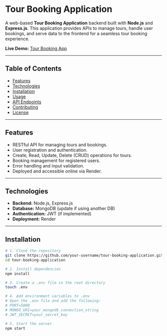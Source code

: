 # Tour Booking Application

A web-based **Tour Booking Application** backend built with **Node.js** and **Express.js**. This application provides APIs to manage tours, handle user bookings, and serve data to the frontend for a seamless tour booking experience.  

**Live Demo:** [Tour Booking App](https://tour-booking-application.onrender.com/)  

---

## Table of Contents

- [Features](#features)  
- [Technologies](#technologies)  
- [Installation](#installation)  
- [Usage](#usage)  
- [API Endpoints](#api-endpoints)  
- [Contributing](#contributing)  
- [License](#license)  

---

## Features

- RESTful API for managing tours and bookings.  
- User registration and authentication.  
- Create, Read, Update, Delete (CRUD) operations for tours.  
- Booking management for registered users.  
- Error handling and input validation.  
- Deployed and accessible online via Render.  

---

## Technologies

- **Backend:** Node.js, Express.js  
- **Database:** MongoDB (update if using another DB)  
- **Authentication:** JWT (if implemented)  
- **Deployment:** Render  

---

## Installation

```bash
# 1. Clone the repository
git clone https://github.com/your-username/tour-booking-application.git
cd tour-booking-application

# 2. Install dependencies
npm install

# 3. Create a .env file in the root directory
touch .env

# 4. Add environment variables to .env
# Open the .env file and add the following:
# PORT=5000
# MONGO_URI=your_mongodb_connection_string
# JWT_SECRET=your_secret_key

# 5. Start the server
npm start
